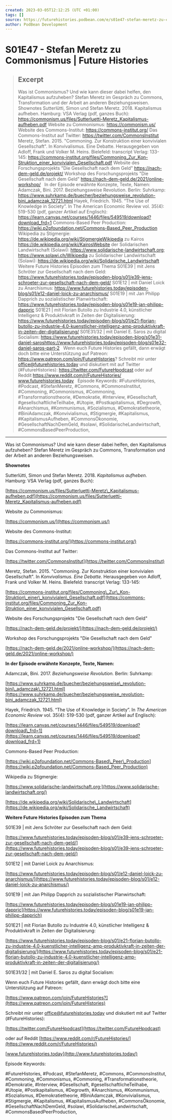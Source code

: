 ```yaml
---
created: 2023-03-05T12:12:25 (UTC +01:00)
tags: []
source: https://futurehistories.podbean.com/e/s01e47-stefan-meretz-zu-commonismus/
author: PodBean Development
---
```


# S01E47 - Stefan Meretz zu Commonismus | Future Histories

> ## Excerpt
> Was ist Commonismus? Und wie kann dieser dabei helfen, den Kapitalismus aufzuheben? Stefan Meretz im Gespräch zu Commons, Transformation und der Arbeit an anderen Beziehungsweisen.
 
Shownotes
Sutterlütti, Simon und Stefan Meretz. 2018. Kapitalismus aufheben. Hamburg: VSA Verlag (pdf, ganzes Buch):
https://commonism.us/files/Sutterluetti-Meretz_Kapitalismus-aufheben.pdf 
Website zu Commonismus:
https://commonism.us/
Website des Commons-Institut:
https://commons-institut.org/
Das Commons-Institut auf Twitter:
https://twitter.com/CommonsInstitut
Meretz, Stefan. 2015. "Commoning. Zur Konstruktion einer konvivialen Gesellschaft". In Konvivalismus. Eine Debatte. Herausgegeben von Adloff, Frank und Volker M. Heins. Bielefeld: transcript Verlag: 133-145:
https://commons-institut.org/files/Commoning_Zur_Kon-Struktion_einer_konvivialen_Gesellschaft.pdf
Website des Forschungsprojekts "Die Gesellschaft nach dem Geld"
https://nach-dem-geld.de/projekt/
Workshop des Forschungsprojekts "Die Gesellschaft nach dem Geld"
https://nach-dem-geld.de/2021/online-workshop/
 
In der Episode erwähnte Konzepte, Texte, Namen:
Adamczak, Bini. 2017. Beziehungsweise Revolution. Berlin: Suhrkamp:
https://www.suhrkamp.de/buecher/beziehungsweise_revolution-bini_adamczak_12721.html
Hayek, Friedrich. 1945. “The Use of Knowledge in Society”. In The American Economic Review vol. 35(4): 519-530 (pdf, ganzer Artikel auf Englisch):
https://learn.canvas.net/courses/1446/files/549519/download?download_frd=1 
Commons-Based Peer Production:
https://wiki.p2pfoundation.net/Commons-Based_Peer_Production
Wikipedia zu Stigmergie:
https://de.wikipedia.org/wiki/StigmergieWikipedia zu Kairos
https://de.wikipedia.org/wiki/KairosWebsite der Solidarischen Landwirtschaft (Solawi):
https://www.solidarische-landwirtschaft.org;
https://www.solawi.ch/Wikipedia zu Solidarischer Landwirtschaft (Solawi):
https://de.wikipedia.org/wiki/Solidarische_Landwirtschaft
 
Weitere Future Histories Episoden zum Thema
S01E39 | mit Jens Schröter zur Gesellschaft nach dem Geld:
https://www.futurehistories.today/episoden-blog/s01/e39-jens-schroeter-zur-gesellschaft-nach-dem-geld/
S01E12 | mit Daniel Loick zu Anarchismus:
https://www.futurehistories.today/episoden-blog/s01/e12-daniel-loick-zu-anarchismus/
S01E19 | mit Jan Philipp Dapprich zu sozialistischer Planwirtschaft:
https://www.futurehistories.today/episoden-blog/s01e19-jan-philipp-dappric
S01E21 | mit Florian Butollo zu Industrie 4.0, künstlicher Intelligenz & Produktivkraft in Zeiten der Digitalisierung:
https://www.futurehistories.today/episoden-blog/s01/e21-florian-butollo-zu-industrie-4.0-kuenstlicher-intelligenz-amp-produktivkraft-in-zeiten-der-digitalisierung/
S01E31/32 | mit Daniel E. Saros zu digital Socialism:
https://www.futurehistories.today/episoden-blog/s01e31-daniel-saroshttps://www.futurehistories.today/episoden-blog/s01e32-daniel-saros-part-2
 
Wenn euch Future Histories gefällt, dann erwägt doch bitte eine Unterstützung auf Patreon:
https://www.patreon.com/join/FutureHistories?
Schreibt mir unter office@futurehistories.today und diskutiert mit auf Twitter (#FutureHistories):
https://twitter.com/FutureHpodcast
oder auf Reddit https://www.reddit.com/r/FutureHistories/
www.futurehistories.today
 
Episode Keywords:
#FutureHistories, #Podcast, #StefanMeretz, #Commons, #CommonsInstitut, #Commoning, #Commonismus, #Commoning, #Transformationstheorie, #Demokratie, #Interview, #Gesellschaft, #gesellschaftlicheTeilhabe, #Utopie, #Postkapitalismus, #Degrowth, #Anarchismus, #Kommunismus, #Sozialismus, #Demokratietheorie, #BiniAdamczak, #Konvivialismus, #Stigmergie, #Kapitalismus, #KapitalismusAufheben, #CommonsÖkonomie, #GesellschaftNachDemGeld, #solawi, #SolidarischeLandwirtschaft, #CommonsBasedPeerProduction,

---
Was ist Commonismus? Und wie kann dieser dabei helfen, den Kapitalismus aufzuheben? Stefan Meretz im Gespräch zu Commons, Transformation und der Arbeit an anderen Beziehungsweisen.

**Shownotes**

Sutterlütti, Simon und Stefan Meretz. 2018. _Kapitalismus aufheben._ Hamburg: VSA Verlag (pdf, ganzes Buch):

[https://commonism.us/files/Sutterluetti-Meretz\_Kapitalismus-aufheben.pdf](https://commonism.us/files/Sutterluetti-Meretz_Kapitalismus-aufheben.pdf)

  
Website zu Commonismus:

[https://commonism.us/](https://commonism.us/)

  
Website des Commons-Institut:

[https://commons-institut.org/](https://commons-institut.org/)

  
Das Commons-Institut auf Twitter:

[https://twitter.com/CommonsInstitut](https://twitter.com/CommonsInstitut)

  
Meretz, Stefan. 2015. "Commoning. Zur Konstruktion einer konvivialen Gesellschaft". In _Konvivalismus. Eine Debatte._ Herausgegeben von Adloff, Frank und Volker M. Heins. Bielefeld: transcript Verlag: 133-145:

[https://commons-institut.org/files/Commoning\_Zur\_Kon-Struktion\_einer\_konvivialen\_Gesellschaft.pdf](https://commons-institut.org/files/Commoning_Zur_Kon-Struktion_einer_konvivialen_Gesellschaft.pdf)

  
Website des Forschungsprojekts "Die Gesellschaft nach dem Geld"

[https://nach-dem-geld.de/projekt/](https://nach-dem-geld.de/projekt/)

Workshop des Forschungsprojekts "Die Gesellschaft nach dem Geld"

[https://nach-dem-geld.de/2021/online-workshop/](https://nach-dem-geld.de/2021/online-workshop/)

**In der Episode erwähnte Konzepte, Texte, Namen:**

  
Adamczak, Bini. 2017. _Beziehungsweise Revolution._ Berlin: Suhrkamp:

[https://www.suhrkamp.de/buecher/beziehungsweise\_revolution-bini\_adamczak\_12721.html](https://www.suhrkamp.de/buecher/beziehungsweise_revolution-bini_adamczak_12721.html)

  
Hayek, Friedrich. 1945. “The Use of Knowledge in Society”. In _The American Economic Review_ vol. 35(4): 519-530 (pdf, ganzer Artikel auf Englisch):

[https://learn.canvas.net/courses/1446/files/549519/download?download\_frd=1](https://learn.canvas.net/courses/1446/files/549519/download?download_frd=1)

  
Commons-Based Peer Production:

[https://wiki.p2pfoundation.net/Commons-Based\_Peer\_Production](https://wiki.p2pfoundation.net/Commons-Based_Peer_Production)

  
Wikipedia zu Stigmergie:

[https://www.solidarische-landwirtschaft.org;](https://www.solidarische-landwirtschaft.org/)

[https://de.wikipedia.org/wiki/Solidarische\_Landwirtschaft](https://de.wikipedia.org/wiki/Solidarische_Landwirtschaft)

**Weitere Future Histories Episoden zum Thema**

S01E39 | mit Jens Schröter zur Gesellschaft nach dem Geld:

[https://www.futurehistories.today/episoden-blog/s01/e39-jens-schroeter-zur-gesellschaft-nach-dem-geld/](https://www.futurehistories.today/episoden-blog/s01/e39-jens-schroeter-zur-gesellschaft-nach-dem-geld/)

  
S01E12 | mit Daniel Loick zu Anarchismus:

[https://www.futurehistories.today/episoden-blog/s01/e12-daniel-loick-zu-anarchismus/](https://www.futurehistories.today/episoden-blog/s01/e12-daniel-loick-zu-anarchismus/)

  
S01E19 | mit Jan Philipp Dapprich zu sozialistischer Planwirtschaft:

[https://www.futurehistories.today/episoden-blog/s01e19-jan-philipp-dappric](https://www.futurehistories.today/episoden-blog/s01e19-jan-philipp-dapprich)

  
S01E21 | mit Florian Butollo zu Industrie 4.0, künstlicher Intelligenz & Produktivkraft in Zeiten der Digitalisierung:

[https://www.futurehistories.today/episoden-blog/s01/e21-florian-butollo-zu-industrie-4.0-kuenstlicher-intelligenz-amp-produktivkraft-in-zeiten-der-digitalisierung/](https://www.futurehistories.today/episoden-blog/s01/e21-florian-butollo-zu-industrie-4.0-kuenstlicher-intelligenz-amp-produktivkraft-in-zeiten-der-digitalisierung/)

  
S01E31/32 | mit Daniel E. Saros zu digital Socialism:

Wenn euch Future Histories gefällt, dann erwägt doch bitte eine Unterstützung auf Patreon:

[https://www.patreon.com/join/FutureHistories?](https://www.patreon.com/join/FutureHistories)

Schreibt mir unter office@futurehistories.today und diskutiert mit auf Twitter (#FutureHistories):

[https://twitter.com/FutureHpodcast](https://twitter.com/FutureHpodcast)

oder auf Reddit [https://www.reddit.com/r/FutureHistories/](https://www.reddit.com/r/FutureHistories/)

[www.futurehistories.today](http://www.futurehistories.today/)

Episode Keywords:

#FutureHistories, #Podcast, #StefanMeretz, #Commons, #CommonsInstitut, #Commoning, #Commonismus, #Commoning, #Transformationstheorie, #Demokratie, #Interview, #Gesellschaft, #gesellschaftlicheTeilhabe, #Utopie, #Postkapitalismus, #Degrowth, #Anarchismus, #Kommunismus, #Sozialismus, #Demokratietheorie, #BiniAdamczak, #Konvivialismus, #Stigmergie, #Kapitalismus, #KapitalismusAufheben, #CommonsÖkonomie, #GesellschaftNachDemGeld, #solawi, #SolidarischeLandwirtschaft, #CommonsBasedPeerProduction,
